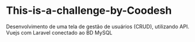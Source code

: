 # This-is-a-challenge-by-Coodesh
Desenvolvimento de uma tela de gestão de usuários (CRUD), utilizando API. Vuejs com Laravel conectado ao BD MySQL
